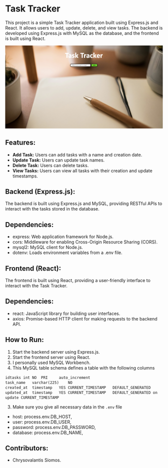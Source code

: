 # Task Tracker

This project is a simple Task Tracker application built using Express.js and React. It allows users to add, update, delete, and view tasks. The backend is developed using Express.js with MySQL as the database, and the frontend is built using React.

![Home](./client//src//assets/Home.png)

## Features:

- **Add Task:** Users can add tasks with a name and creation date.
- **Update Task:** Users can update task names.
- **Delete Task:** Users can delete tasks.
- **View Tasks:** Users can view all tasks with their creation and update timestamps.

## Backend (Express.js):

The backend is built using Express.js and MySQL, providing RESTful APIs to interact with the tasks stored in the database.

## Dependencies:

- express: Web application framework for Node.js.
- cors: Middleware for enabling Cross-Origin Resource Sharing (CORS).
- mysql2: MySQL client for Node.js.
- dotenv: Loads environment variables from a .env file.

## Frontend (React):

The frontend is built using React, providing a user-friendly interface to interact with the Task Tracker.

## Dependencies:

- react: JavaScript library for building user interfaces.
- axios: Promise-based HTTP client for making requests to the backend API.

## How to Run:

1. Start the backend server using Express.js.
2. Start the frontend server using React.
3. I personally used MySQL Workbench.
4. This MySQL table schema defines a table with the following columns

```
idtasks	int	NO	PRI		auto_increment
task_name	varchar(225)	NO
created_at	timestamp	YES	CURRENT_TIMESTAMP	DEFAULT_GENERATED
updated_at	timestamp	YES	CURRENT_TIMESTAMP	DEFAULT_GENERATED on update CURRENT_TIMESTAMP
```

3. Make sure you give all necessary data in the `.env` file

- host: process.env.DB_HOST,
- user: process.env.DB_USER,
- password: process.env.DB_PASSWORD,
- database: process.env.DB_NAME,

## Contributors:

- Chrysovalantis Siomos.
